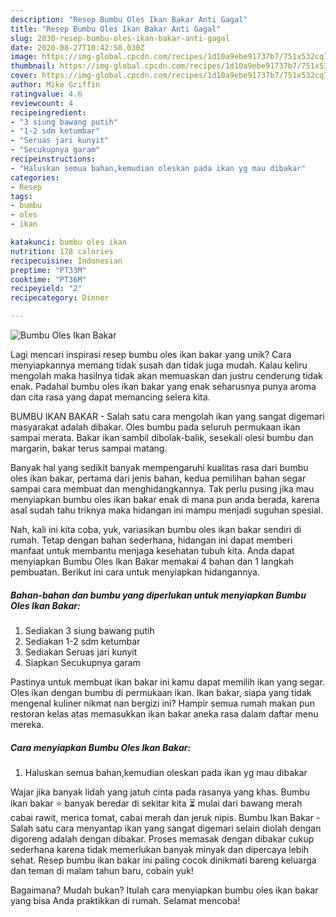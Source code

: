 ```yaml
---
description: "Resep Bumbu Oles Ikan Bakar Anti Gagal"
title: "Resep Bumbu Oles Ikan Bakar Anti Gagal"
slug: 2830-resep-bumbu-oles-ikan-bakar-anti-gagal
date: 2020-08-27T10:42:58.030Z
image: https://img-global.cpcdn.com/recipes/1d10a9ebe91737b7/751x532cq70/bumbu-oles-ikan-bakar-foto-resep-utama.jpg
thumbnail: https://img-global.cpcdn.com/recipes/1d10a9ebe91737b7/751x532cq70/bumbu-oles-ikan-bakar-foto-resep-utama.jpg
cover: https://img-global.cpcdn.com/recipes/1d10a9ebe91737b7/751x532cq70/bumbu-oles-ikan-bakar-foto-resep-utama.jpg
author: Mike Griffin
ratingvalue: 4.6
reviewcount: 4
recipeingredient:
- "3 siung bawang putih"
- "1-2 sdm ketumbar"
- "Seruas jari kunyit"
- "Secukupnya garam"
recipeinstructions:
- "Haluskan semua bahan,kemudian oleskan pada ikan yg mau dibakar"
categories:
- Resep
tags:
- bumbu
- oles
- ikan

katakunci: bumbu oles ikan 
nutrition: 178 calories
recipecuisine: Indonesian
preptime: "PT33M"
cooktime: "PT36M"
recipeyield: "2"
recipecategory: Dinner

---
```



![Bumbu Oles Ikan Bakar](https://img-global.cpcdn.com/recipes/1d10a9ebe91737b7/751x532cq70/bumbu-oles-ikan-bakar-foto-resep-utama.jpg)

Lagi mencari inspirasi resep bumbu oles ikan bakar yang unik? Cara menyiapkannya memang tidak susah dan tidak juga mudah. Kalau keliru mengolah maka hasilnya tidak akan memuaskan dan justru cenderung tidak enak. Padahal bumbu oles ikan bakar yang enak seharusnya punya aroma dan cita rasa yang dapat memancing selera kita.

BUMBU IKAN BAKAR - Salah satu cara mengolah ikan yang sangat digemari masyarakat adalah dibakar. Oles bumbu pada seluruh permukaan ikan sampai merata. Bakar ikan sambil dibolak-balik, sesekali olesi bumbu dan margarin, bakar terus sampai matang.

Banyak hal yang sedikit banyak mempengaruhi kualitas rasa dari bumbu oles ikan bakar, pertama dari jenis bahan, kedua pemilihan bahan segar sampai cara membuat dan menghidangkannya. Tak perlu pusing jika mau menyiapkan bumbu oles ikan bakar enak di mana pun anda berada, karena asal sudah tahu triknya maka hidangan ini mampu menjadi suguhan spesial.


Nah, kali ini kita coba, yuk, variasikan bumbu oles ikan bakar sendiri di rumah. Tetap dengan bahan sederhana, hidangan ini dapat memberi manfaat untuk membantu menjaga kesehatan tubuh kita. Anda dapat menyiapkan Bumbu Oles Ikan Bakar memakai 4 bahan dan 1 langkah pembuatan. Berikut ini cara untuk menyiapkan hidangannya.

<!--inarticleads1-->

##### Bahan-bahan dan bumbu yang diperlukan untuk menyiapkan Bumbu Oles Ikan Bakar:

1. Sediakan 3 siung bawang putih
1. Sediakan 1-2 sdm ketumbar
1. Sediakan Seruas jari kunyit
1. Siapkan Secukupnya garam


Pastinya untuk membuat ikan bakar ini kamu dapat memilih ikan yang segar. Oles ikan dengan bumbu di permukaan ikan. Ikan bakar, siapa yang tidak mengenal kuliner nikmat nan bergizi ini? Hampir semua rumah makan pun restoran kelas atas memasukkan ikan bakar aneka rasa dalam daftar menu mereka. 

<!--inarticleads2-->

##### Cara menyiapkan Bumbu Oles Ikan Bakar:

1. Haluskan semua bahan,kemudian oleskan pada ikan yg mau dibakar


Wajar jika banyak lidah yang jatuh cinta pada rasanya yang khas. Bumbu ikan bakar ⭐ banyak beredar di sekitar kita ⏳ mulai dari bawang merah cabai rawit, merica tomat, cabai merah dan jeruk nipis. Bumbu Ikan Bakar - Salah satu cara menyantap ikan yang sangat digemari selain diolah dengan digoreng adalah dengan dibakar. Proses memasak dengan dibakar cukup sederhana karena tidak memerlukan banyak minyak dan dipercaya lebih sehat. Resep bumbu ikan bakar ini paling cocok dinikmati bareng keluarga dan teman di malam tahun baru, cobain yuk! 

Bagaimana? Mudah bukan? Itulah cara menyiapkan bumbu oles ikan bakar yang bisa Anda praktikkan di rumah. Selamat mencoba!
